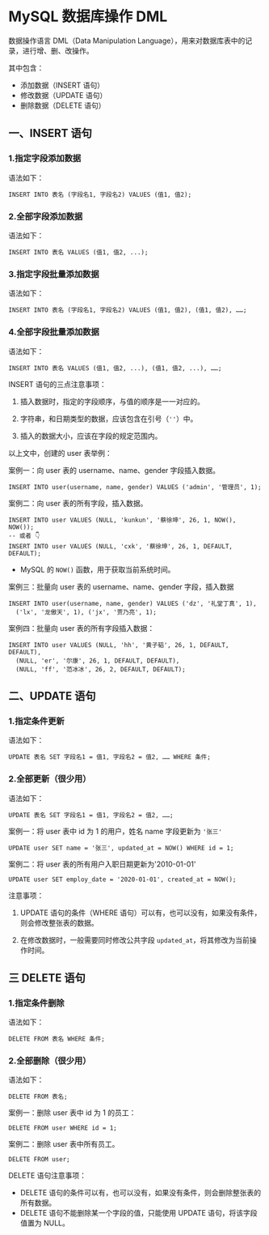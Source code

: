 # MySQL 数据库操作 DML

数据操作语言 DML（Data Manipulation Language），用来对数据库表中的记录，进行增、删、改操作。

其中包含：

- 添加数据（INSERT 语句）
- 修改数据（UPDATE 语句）
- 删除数据（DELETE 语句）

## 一、INSERT 语句

### 1.指定字段添加数据

语法如下：

```mysql
INSERT INTO 表名 (字段名1, 字段名2) VALUES (值1, 值2);
```

### 2.全部字段添加数据

语法如下：

```mysql
INSERT INTO 表名 VALUES (值1, 值2, ...);
```

### 3.指定字段批量添加数据

语法如下：

```mysql
INSERT INTO 表名 (字段名1, 字段名2) VALUES (值1, 值2), (值1, 值2), ……;
```

### 4.全部字段批量添加数据

语法如下：

```mysql
INSERT INTO 表名 VALUES (值1, 值2, ...), (值1, 值2, ...), ……;
```

INSERT 语句的三点注意事项：

1. 插入数据时，指定的字段顺序，与值的顺序是一一对应的。

2. 字符串，和日期类型的数据，应该包含在引号（`''`）中。

3. 插入的数据大小，应该在字段的规定范围内。

以上文中，创建的 user 表举例：

案例一：向 user 表的 username、name、gender 字段插入数据。

```mysql
INSERT INTO user(username, name, gender) VALUES ('admin', '管理员', 1);
```

案例二：向 user 表的所有字段，插入数据。

```mysql
INSERT INTO user VALUES (NULL, 'kunkun', '蔡徐坤', 26, 1, NOW(), NOW());
-- 或者 👇
INSERT INTO user VALUES (NULL, 'cxk', '蔡徐坤', 26, 1, DEFAULT, DEFAULT);
```

- MySQL 的 `NOW()` 函数，用于获取当前系统时间。

案例三：批量向 user 表的 username、name、gender 字段，插入数据

```mysql
INSERT INTO user(username, name, gender) VALUES ('dz', '礼堂丁真', 1),
  ('lx', '龙傲天', 1), ('jx', '贾乃亮', 1);
```

案例四：批量向 user 表的所有字段插入数据：

```mysql
INSERT INTO user VALUES (NULL, 'hh', '黄子韬', 26, 1, DEFAULT, DEFAULT),
  (NULL, 'er', '尔康', 26, 1, DEFAULT, DEFAULT),
  (NULL, 'ff', '范冰冰', 26, 2, DEFAULT, DEFAULT);
```

## 二、UPDATE 语句

### 1.指定条件更新

语法如下：

```mysql
UPDATE 表名 SET 字段名1 = 值1, 字段名2 = 值2, …… WHERE 条件;
```

### 2.全部更新（很少用）

语法如下：

```mysql
UPDATE 表名 SET 字段名1 = 值1, 字段名2 = 值2, ……;
```

案例一：将 user 表中 id 为 1 的用户，姓名 name 字段更新为 `'张三'`

```mysql
UPDATE user SET name = '张三', updated_at = NOW() WHERE id = 1;
```

案例二：将 user 表的所有用户入职日期更新为'2010-01-01'

```mysql
UPDATE user SET employ_date = '2020-01-01', created_at = NOW();
```

注意事项：

1. UPDATE 语句的条件（WHERE 语句）可以有，也可以没有，如果没有条件，则会修改整张表的数据。

2. 在修改数据时，一般需要同时修改公共字段 `updated_at`，将其修改为当前操作时间。

## 三 DELETE 语句

### 1.指定条件删除

语法如下：

```mysql
DELETE FROM 表名 WHERE 条件;
```

### 2.全部删除（很少用）

语法如下：

```mysql
DELETE FROM 表名;
```

案例一：删除 user 表中 id 为 1 的员工：

```mysql
DELETE FROM user WHERE id = 1;
```

案例二：删除 user 表中所有员工。

```mysql
DELETE FROM user;
```

DELETE 语句注意事项：

- DELETE 语句的条件可以有，也可以没有，如果没有条件，则会删除整张表的所有数据。
- DELETE 语句不能删除某一个字段的值，只能使用 UPDATE 语句，将该字段值置为 NULL。
